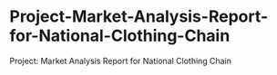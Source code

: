# Project-Market-Analysis-Report-for-National-Clothing-Chain
Project: Market Analysis Report for National Clothing Chain

